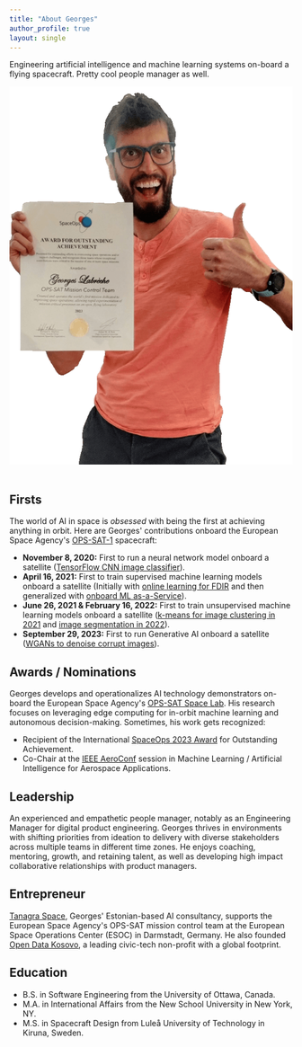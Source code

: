 ```yaml
---
title: "About Georges"
author_profile: true
layout: single
---
```


Engineering artificial intelligence and machine learning systems on-board a flying spacecraft. Pretty cool people manager as well.

<center>
  <img src="/assets/images/about-georges-labreche.png" alt="" class="centerImage">
</center>
<br>

## Firsts
The world of AI in space is *obsessed* with being the first at achieving anything in orbit. Here are Georges' contributions onboard the European Space Agency's [OPS-SAT-1](https://opssat1.esoc.esa.int/) spacecraft:

- **November 8, 2020:** First to run a neural network model onboard a satellite ([TensorFlow CNN image classifier](https://github.com/georgeslabreche/opssat-smartcam)).
- **April 16, 2021:** First to train supervised machine learning models onboard a satellite (Initially with [online learning for FDIR](https://github.com/georgeslabreche/opssat-orbitai) and then generalized with [onboard ML as-a-Service](https://github.com/visionspacetec/opssat-saasy-ml)).
- **June 26, 2021 & February 16, 2022:** First to train unsupervised machine learning models onboard a satellite ([k-means for image clustering in 2021](https://github.com/alexmeredith8299/opssat-cloud-detection) and [image segmentation in 2022](https://github.com/georgeslabreche/opssat-smartcam)).
- **September 29, 2023:** First to run Generative AI onboard a satellite ([WGANs to denoise corrupt images](https://github.com/georgeslabreche/opssat-onboard-image-denoiser)).

## Awards / Nominations
Georges develops and operationalizes AI technology demonstrators on-board the European Space Agency's [OPS-SAT Space Lab](https://opssat1.esoc.esa.int/). His research focuses on leveraging edge computing for in-orbit machine learning and autonomous decision-making. Sometimes, his work gets recognized:
- Recipient of the International [SpaceOps 2023 Award](https://www.esa.int/Enabling_Support/Space_Engineering_Technology/Shaping_the_Future/OPS-SAT_Flying_Laboratory_Wins_2023_International_SpaceOps_Award) for Outstanding Achievement.
- Co-Chair at the [IEEE AeroConf](https://www.aeroconf.org/) session in Machine Learning / Artificial Intelligence for Aerospace Applications. 

## Leadership
An experienced and empathetic people manager, notably as an Engineering Manager for digital product engineering. Georges thrives in environments with shifting priorities from ideation to delivery with diverse stakeholders across multiple teams in different time zones. He enjoys coaching, mentoring, growth, and retaining talent, as well as developing high impact collaborative relationships with product managers.

## Entrepreneur
[Tanagra Space](https://tanagraspace.com/), Georges' Estonian-based AI consultancy, supports the European Space Agency's OPS-SAT mission control team at the European Space Operations Center (ESOC) in Darmstadt, Germany. He also founded [Open Data Kosovo](https://opendatakosovo.org/), a leading civic-tech non-profit with a global footprint.

## Education
- B.S. in Software Engineering from the University of Ottawa, Canada.
- M.A. in International Affairs from the New School University in New York, NY.
- M.S. in Spacecraft Design from Luleå University of Technology in Kiruna, Sweden.


